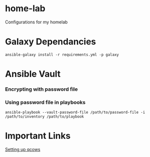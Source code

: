 # home-lab
Configurations for my homelab

# Galaxy Dependancies
`ansible-galaxy install -r requirements.yml -p galaxy`

# Ansible Vault
### Encrypting with password file

### Using password file in playbooks
`ansible-playbook --vault-password-file /path/to/password-file -i /path/to/inventory /path/to/playbook`

# Important Links
[Setting up qcows](https://www.cyberciti.biz/faq/create-vm-using-the-qcow2-image-file-in-kvm/)
